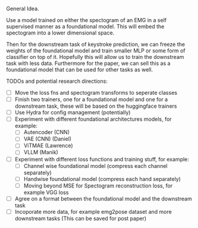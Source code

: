 General Idea. 

Use a model trained on either the spectogram of an EMG in a self supervised manner as a foundational model.
This will embed the spectogram into a lower dimensional space. 

Then for the downstream task of keystroke prediction, we can freeze the 
weights of the foundational model and train smaller MLP or some form of classifier on top of it. Hopefully
this will allow us to train the downstream task with less data. Furthermore for the paper, we can sell this as a 
foundational model that can be used for other tasks as well.

TODOs and potential research directions:
- [ ] Move the loss fns and spectogram transforms to seperate classes 
- [ ] Finish two trainers, one for a foundational model and one for a downstream task, these will be based on the huggingface trainers
- [ ] Use Hydra for config management (potentially)
- [ ] Experiment with different foundational architectures models, for example:
    - [ ] Autencoder (CNN)
    - [ ] VAE (CNN) (Daniel)
    - [ ] ViTMAE (Lawrence)
    - [ ] VLLM (Manik)
- [ ] Experiment with different loss functions and training stuff, for example:
    - [ ] Channel wise foundational model (compress each channel separately)
    - [ ] Handwise foundational model (compress each hand separately)
    - [ ] Moving beyond MSE for Spectogram reconstruction loss, for example VGG loss
- [ ] Agree on a format between the foundational model and the downstream task
- [ ] Incoporate more data, for example emg2pose dataset and more downstream tasks (This can be saved for post paper)
